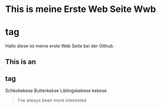 # This is meine Erste Web Seite Wwb<h1> tag
Hallo diese ist meine erste Web Seite bei der Github.
## This is an <h2> tag
Schkokekese
Butterkekse
Liblingskekese
kekese
> I’ve always been more interested
